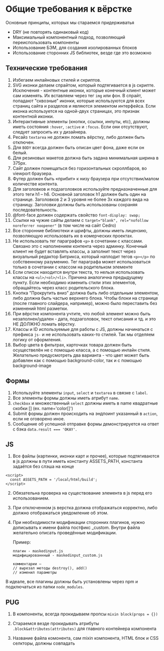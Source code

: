 # Общие требования к вёрстке

Основные принципы, которых мы стараемся придерживатья
- DRY (не повторять одинаковый код)
- Максимальный компонентный подход, позволяющий переиспользовать компоненты
- Использование БЭМ, для создания изолированных блоков
- Использование сторонних JS библиотек, везде где это возможно

## Технические требования
1. Избегаем инлайновых стилей и скриптов.
2. SVG иконки делаем спрайтом, который подтягивается в js скрипте. Исключения - контентные иконки, которые конечный клиент может сам изменять. Их вставляем через тег `img` или фон. В спрайт, попадают "сквозные" иконки, которые используются для всех страниц сайта и разделов и являются элементом интерфейса. Если иконка используется на одной-двух страницах, это признак контентной иконки.
4. Интерактивные элементы (кнопки, ссылки, инпуты, etc), должны иметь состояния `:hover`, `:active` и `:focus`. Если они отсутствуют, следует запросить их у дизайнера.
5. Ресайз `textarea` не должен ломать вёрстку, либо должен быть отключен.
6. Для `BODY` всегда должен быть описан цвет фона, даже если он белый.
7. Для резиновых макетов должна быть задана минимальная ширина в 375px.
8. Сайт должен помещаться без горизонтальных скроллбаров, во viewport браузера.
9. Футер должен быть «прибит» к низу браузера при отсутствии/малом количестве контента.
10. Для заголовков и подзаголовков используйте предназначенные для этого теги h1 – h6. Основной заголовок h1 должен быть один на странице. Заголовков 2 и 3 уровня не более 3х каждого вида на страницу. Заголовки должны быть использованы сохраняя последовательность.
11. @font-face должен содержать свойство `font-display: swap;`
12. Ссылки на чужие сайты делаем с `target="blank", rel="nofollow noreferrer noopener"` (в том числе на сайт Cedro)
13. Все сторонние библиотеки и шрифты, должны иметь лицензию, позволяющую использовать их в комерческих проектах.
14. Не использовать тег параграфов `<p>` в сочетании с классами. Связано это с наполнением контента через админку. Конечный клиент не будет вставлять классы, а заполнит текст через визуальный редактор Битрикса, который наплодит тегов `<p></p>` по собственному разумению. Тег параграфа может использоваться только в сочетании с классом на родительком элементе
15. Если список находится внутри текста, то нельзя использовать классы на `<ul>/<ol>/<li>`. Причина аналогична предыдущему пункту. Если необходимо изменить стили этих элементов, обращайтесь через класс родительского блока.
16. Кнопка "Прокрутить вниз" должна быть либо отдельным элементом, либо должна быть частью верхнего блока. Чтобы блоки на странице (после главного слайдера, например), можно было переставить без изменений html разметки.
17. При вёрстке компонента учтите, что любой элемент можно быть незаполнен/удален - дата, подзаголовок, текст описания и тд. и это НЕ ДОЛЖНО ломать вёрстку.
18. Классы и ID используемые для работы c JS, должны начинаться с префикса `js-` и не использовать каких-то стилей. Так мы отделяем логику от оформления.
19. Выбор цвета в фильтрах, карточках товара должен быть осуществелён не с помощью класса, а с помощью инлайн стиля. Желательно предусмотреть два варианта - что цвет может быть добавлен как с помощью background-color, так и с помощью background-image

## Формы

1. Используйте элементы `input`, `select` и `textarea` в связке с `label`.
2. Все элементы формы должны иметь атрибут `name`.
3. `checkbox` и множественный `select` должны иметь в name квадратные скобки [] (ex. name='color[]')
4. Submit формы должен происходить на эндпоинт указанный в `action`, если не оговорено иное.
5. Сообщение об успешной отправке формы демонстрируется на ответ с бэка `data.result === 'OKAY'`.


## JS

1. Все файлы (картинки, иконки карт и прочее), которые подтягиваются в js должны в пути иметь константу ASSETS_PATH, константа задаётся без слэша на конце
```
<script>
  const ASSETS_PATH = '/local/html/build';
</script>
```
2. Обязательна проверка на существование элемента в js перед его использованием.
3. При отключенном js верстка должна отображаться корректно, либо должно отображаться уведомление об этом.
4. При необходимости модификации сторонних плагинов, нужно дописывать к имени файла постфикс _custom. Внутри файла желательно описать проведённые модификации.

   Пример:
   ```
   плагин - maskedinput.js
   модифицированнный - maskedinput_custom.js

   комментарии —
   // вырезал методы destroy(), add()
   // изменил параметры
   ```
В идеале, все плагины должны быть установлены через npm и подключаться из папки `node_modules`.


## PUG

1. В компоненты, всегда прокидываем пропсы `mixin block(props = {})`

2. Стараемся везде прокидывать атрибуты `.block&attributes(attributes)` для главного контейнера компонента

3. Название файла комонента, сам mixin компонента, HTML блок и CSS селкторы, должны совпадать
